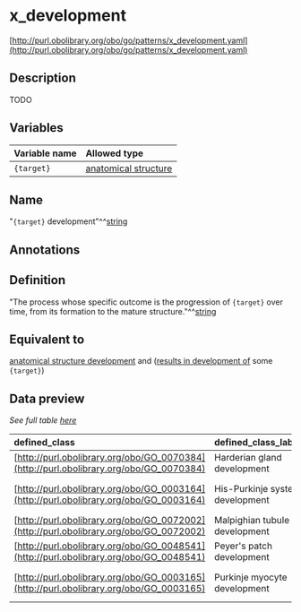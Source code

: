 # x_development

[http://purl.obolibrary.org/obo/go/patterns/x_development.yaml](http://purl.obolibrary.org/obo/go/patterns/x_development.yaml)

## Description

TODO




## Variables

| Variable name | Allowed type |
|:--------------|:-------------|
| `{target}` | [anatomical structure](http://purl.obolibrary.org/obo/UBERON_0000061) |

## Name

"`{target}` development"^^[string](http://www.w3.org/2001/XMLSchema#string)

## Annotations



## Definition

"The process whose specific outcome is the progression of `{target}` over time, from its formation to the mature structure."^^[string](http://www.w3.org/2001/XMLSchema#string)

## Equivalent to

[anatomical structure development](http://purl.obolibrary.org/obo/GO_0048856)  and ([results in development of](http://purl.obolibrary.org/obo/RO_0002296) some `{target}`)







## Data preview

*See full table [here](https://github.com/geneontology/go-ontology/tree/master/src/design_patterns/x_development.tsv)*

| defined_class | defined_class_label | target | target_label |
|:--|:--|:--|:--|
| [http://purl.obolibrary.org/obo/GO_0070384](http://purl.obolibrary.org/obo/GO_0070384) | Harderian gland development | [http://purl.obolibrary.org/obo/UBERON_0004187](http://purl.obolibrary.org/obo/UBERON_0004187) | Harderian gland |
| [http://purl.obolibrary.org/obo/GO_0003164](http://purl.obolibrary.org/obo/GO_0003164) | His-Purkinje system development | [http://purl.obolibrary.org/obo/UBERON_0004146](http://purl.obolibrary.org/obo/UBERON_0004146) | His-Purkinje system |
| [http://purl.obolibrary.org/obo/GO_0072002](http://purl.obolibrary.org/obo/GO_0072002) | Malpighian tubule development | [http://purl.obolibrary.org/obo/UBERON_0001054](http://purl.obolibrary.org/obo/UBERON_0001054) | Malpighian tubule |
| [http://purl.obolibrary.org/obo/GO_0048541](http://purl.obolibrary.org/obo/GO_0048541) | Peyer's patch development | [http://purl.obolibrary.org/obo/UBERON_0001211](http://purl.obolibrary.org/obo/UBERON_0001211) | Peyer's patch |
| [http://purl.obolibrary.org/obo/GO_0003165](http://purl.obolibrary.org/obo/GO_0003165) | Purkinje myocyte development | [http://purl.obolibrary.org/obo/UBERON_0002354](http://purl.obolibrary.org/obo/UBERON_0002354) | cardiac Purkinje fiber |

